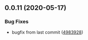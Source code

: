 ## 0.0.11 (2020-05-17)


### Bug Fixes

* bugfix from last commit ([4983928](https://github.com/tommy4st/redyform/commit/49839282832b1e88ff0d38c0edbf7e40b29df983))



